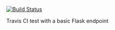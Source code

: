 [![Build Status](https://travis-ci.org/jastr945/flask_ci_cd.svg?branch=master)](https://travis-ci.org/jastr945/flask_ci_cd)

Travis CI test with a basic Flask endpoint
